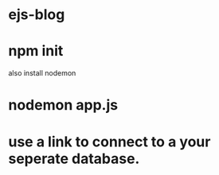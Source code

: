 # ejs-blog
# npm init
also install nodemon
# nodemon app.js
# use a link to connect to a your seperate database.

